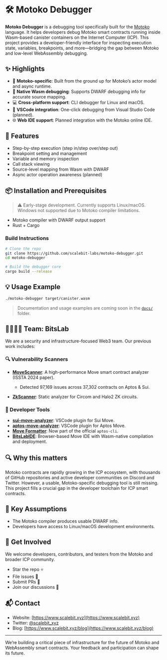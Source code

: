# 🛠️ Motoko Debugger

**Motoko Debugger** is a debugging tool specifically built for the [Motoko](https://github.com/dfinity/motoko) language. It helps developers debug Motoko smart contracts running inside Wasm-based canister containers on the Internet Computer (ICP). This project provides a developer-friendly interface for inspecting execution state, variables, breakpoints, and more—bridging the gap between Motoko and low-level WebAssembly debugging.

## ✨ Highlights

* 🔧 **Motoko-specific**: Built from the ground up for Motoko’s actor model and async runtime.
* 🐛 **Native Wasm debugging**: Supports DWARF debugging info for accurate source mapping.
* 💻 **Cross-platform support**: CLI debugger for Linux and macOS.
* 🧩 **VSCode integration**: One-click debugging from Visual Studio Code (planned).
* 🌐 **Web IDE support**: Planned integration with the Motoko online IDE.

## 🚀 Features

* Step-by-step execution (step in/step over/step out)
* Breakpoint setting and management
* Variable and memory inspection
* Call stack viewing
* Source-level mapping from Wasm with DWARF
* Async actor operation awareness (planned)

## 📦 Installation and Prerequisites

> ⚠️ Early-stage development. Currently supports Linux/macOS. Windows not supported due to Motoko compiler limitations.

* Motoko compiler with DWARF output support
* Rust + Cargo

### Build Instructions

```bash
# Clone the repo
git clone https://github.com/scalebit-labs/motoko-debugger.git
cd motoko-debugger

# Build the debugger core
cargo build --release
```

## 💡 Usage Example

```bash
./motoko-debugger target/canister.wasm
```

> Documentation and usage examples are coming soon in the [`docs/`](./docs) folder.


## 👨‍👩‍👧‍👦 Team: BitsLab

We are a security and infrastructure-focused Web3 team. Our previous work includes:

### 🔍 Vulnerability Scanners

* **[MoveScanner](https://2024.issta.org/details/issta-2024-papers/134)**: A high-performance Move smart contract analyzer (ISSTA 2024 paper).

  * Detected 97,169 issues across 37,302 contracts on Aptos & Sui.
* **[ZkScanner](https://www.scalebit.xyz/blog/post/Securing-the-circuit-with-zkscanner-part-1-Introduction.html)**: Static analyzer for Circom and Halo2 ZK circuits.

### 🧰 Developer Tools

* **[sui-move-analyzer](https://github.com/movebit/sui-move-analyzer)**: VSCode plugin for Sui Move.
* **[aptos-move-analyzer](https://github.com/movebit/aptos-move-analyzer)**: VSCode plugin for Aptos Move.
* **[Move Formatter](https://github.com/movebit/movefmt)**: Now part of the official `aptos-cli`.
* **[BitsLabIDE](https://https://ide.bitslab.xyz/)**: Browser-based Move IDE with Wasm-native compilation and deployment.

## 🔍 Why this matters

Motoko contracts are rapidly growing in the ICP ecosystem, with thousands of GitHub repositories and active developer communities on Discord and Twitter. However, a usable, Motoko-specific debugging tool is still missing. This project fills a crucial gap in the developer toolchain for ICP smart contracts.

## 🧠 Key Assumptions

* The Motoko compiler produces usable DWARF info.
* Developers have access to Linux/macOS development environments.

## 🙋 Get Involved

We welcome developers, contributors, and testers from the Motoko and broader ICP community.

* Star the repo ⭐
* File issues 🐞
* Submit PRs 🔧
* Join our discussions 💬

## 📬 Contact

* Website: [https://www.scalebit.xyz](https://www.scalebit.xyz)
* Twitter: [@scalebit\_xyz](https://twitter.com/scalebit_xyz)
* Blog: [https://www.scalebit.xyz/blog](https://www.scalebit.xyz/blog)

---

We’re building a critical piece of infrastructure for the future of Motoko and WebAssembly smart contracts. Your feedback and participation can shape its future.